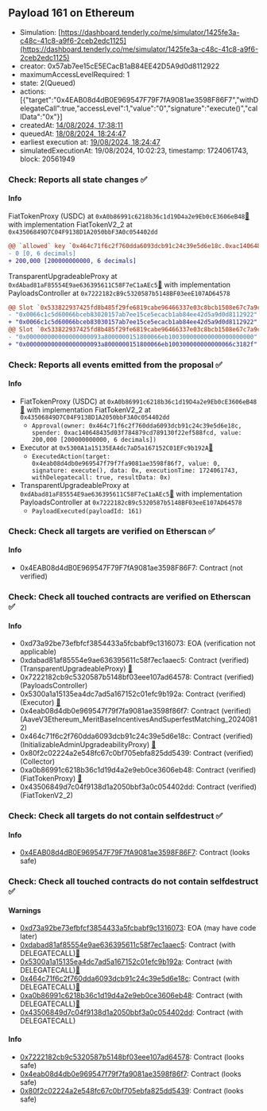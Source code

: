 ## Payload 161 on Ethereum

- Simulation: [https://dashboard.tenderly.co/me/simulator/1425fe3a-c48c-41c8-a9f6-2ceb2edc1125](https://dashboard.tenderly.co/me/simulator/1425fe3a-c48c-41c8-a9f6-2ceb2edc1125)
- creator: 0x57ab7ee15cE5ECacB1aB84EE42D5A9d0d8112922
- maximumAccessLevelRequired: 1
- state: 2(Queued)
- actions: [{"target":"0x4EAB08d4dB0E969547F79F7fA9081ae3598F86F7","withDelegateCall":true,"accessLevel":1,"value":"0","signature":"execute()","callData":"0x"}]
- createdAt: [14/08/2024, 17:38:11](https://etherscan.io/tx/0x53843b193158b24946f84732148c957e0c794d967fa263914bc40f21cd322c1f)
- queuedAt: [18/08/2024, 18:24:47](https://etherscan.io/tx/0x1265a0326296d8e985d888553f55a20a656a55ba833bff7ef09cb1615654a261)
- earliest execution at: [19/08/2024, 18:24:47](https://www.epochconverter.com/countdown?q=1724091887)
- simulatedExecutionAt: 19/08/2024, 10:02:23, timestamp: 1724061743, block: 20561949
### Check: Reports all state changes :white_check_mark:

#### Info


FiatTokenProxy (USDC) at `0xA0b86991c6218b36c1d19D4a2e9Eb0cE3606eB48`[:ghost:](https://github.com/bgd-labs/aave-address-book "AaveV2Ethereum.ASSETS.USDC.UNDERLYING, AaveV2EthereumAMM.ASSETS.USDC.UNDERLYING, AaveV3Ethereum.ASSETS.USDC.UNDERLYING") with implementation FiatTokenV2_2 at `0x43506849D7C04F9138D1A2050bbF3A0c054402dd`
```diff
@@ `allowed` key `0x464c71f6c2f760dda6093dcb91c24c39e5d6e18c.0xac140648435d03f784879cd789130f22ef588fcd` @@
- 0 [0, 6 decimals]
+ 200,000 [200000000000, 6 decimals]
```

TransparentUpgradeableProxy at `0xdAbad81aF85554E9ae636395611C58F7eC1aAEc5`[:ghost:](https://github.com/bgd-labs/aave-address-book "GovernanceV3Ethereum.PAYLOADS_CONTROLLER") with implementation PayloadsController at `0x7222182cB9c5320587b5148BF03eeE107AD64578`
```diff
@@ Slot `0x533822937425fd8b485f29fe6819cabe96466337e03c8bcb1508e67c7a9c0675` @@
- "0x0066c1c5d60066bceb83020157ab7ee15ce5ecacb1ab84ee42d5a9d0d8112922"
+ "0x0066c1c5d60066bceb83030157ab7ee15ce5ecacb1ab84ee42d5a9d0d8112922"
@@ Slot `0x533822937425fd8b485f29fe6819cabe96466337e03c8bcb1508e67c7a9c0676` @@
- "0x000000000000000000093a8000000151800066eb100300000000000000000000"
+ "0x000000000000000000093a8000000151800066eb100300000000000066c3182f"
```


### Check: Reports all events emitted from the proposal :white_check_mark:

#### Info

- FiatTokenProxy (USDC) at `0xA0b86991c6218b36c1d19D4a2e9Eb0cE3606eB48`[:ghost:](https://github.com/bgd-labs/aave-address-book "AaveV2Ethereum.ASSETS.USDC.UNDERLYING, AaveV2EthereumAMM.ASSETS.USDC.UNDERLYING, AaveV3Ethereum.ASSETS.USDC.UNDERLYING") with implementation FiatTokenV2_2 at `0x43506849D7C04F9138D1A2050bbF3A0c054402dd`
  - `Approval(owner: 0x464c71f6c2f760dda6093dcb91c24c39e5d6e18c, spender: 0xac140648435d03f784879cd789130f22ef588fcd, value: 200,000 [200000000000, 6 decimals])`
- Executor at `0x5300A1a15135EA4dc7aD5a167152C01EFc9b192A`[:ghost:](https://github.com/bgd-labs/aave-address-book "AaveV2Ethereum.POOL_ADMIN, AaveV2EthereumAMM.POOL_ADMIN, AaveV3Ethereum.ACL_ADMIN, AaveV3EthereumLido.ACL_ADMIN, GovernanceV3Ethereum.EXECUTOR_LVL_1")
  - `ExecutedAction(target: 0x4eab08d4db0e969547f79f7fa9081ae3598f86f7, value: 0, signature: execute(), data: 0x, executionTime: 1724061743, withDelegatecall: true, resultData: 0x)`
- TransparentUpgradeableProxy at `0xdAbad81aF85554E9ae636395611C58F7eC1aAEc5`[:ghost:](https://github.com/bgd-labs/aave-address-book "GovernanceV3Ethereum.PAYLOADS_CONTROLLER") with implementation PayloadsController at `0x7222182cB9c5320587b5148BF03eeE107AD64578`
  - `PayloadExecuted(payloadId: 161)`

### Check: Check all targets are verified on Etherscan :white_check_mark:

#### Info

- 0x4EAB08d4dB0E969547F79F7fA9081ae3598F86F7: Contract (not verified) 

### Check: Check all touched contracts are verified on Etherscan :white_check_mark:

#### Info

- 0xd73a92be73efbfcf3854433a5fcbabf9c1316073: EOA (verification not applicable)
- 0xdabad81af85554e9ae636395611c58f7ec1aaec5: Contract (verified) (TransparentUpgradeableProxy) [:ghost:](https://github.com/bgd-labs/aave-address-book "GovernanceV3Ethereum.PAYLOADS_CONTROLLER")
- 0x7222182cb9c5320587b5148bf03eee107ad64578: Contract (verified) (PayloadsController) 
- 0x5300a1a15135ea4dc7ad5a167152c01efc9b192a: Contract (verified) (Executor) [:ghost:](https://github.com/bgd-labs/aave-address-book "AaveV2Ethereum.POOL_ADMIN, AaveV2EthereumAMM.POOL_ADMIN, AaveV3Ethereum.ACL_ADMIN, AaveV3EthereumLido.ACL_ADMIN, GovernanceV3Ethereum.EXECUTOR_LVL_1")
- 0x4eab08d4db0e969547f79f7fa9081ae3598f86f7: Contract (verified) (AaveV3Ethereum_MeritBaseIncentivesAndSuperfestMatching_20240812) 
- 0x464c71f6c2f760dda6093dcb91c24c39e5d6e18c: Contract (verified) (InitializableAdminUpgradeabilityProxy) [:ghost:](https://github.com/bgd-labs/aave-address-book "AaveV2Ethereum.COLLECTOR, AaveV2EthereumAMM.COLLECTOR, AaveV2EthereumArc.COLLECTOR, AaveV3Ethereum.COLLECTOR, AaveV3EthereumLido.COLLECTOR")
- 0x80f2c02224a2e548fc67c0bf705ebfa825dd5439: Contract (verified) (Collector) 
- 0xa0b86991c6218b36c1d19d4a2e9eb0ce3606eb48: Contract (verified) (FiatTokenProxy) [:ghost:](https://github.com/bgd-labs/aave-address-book "AaveV2Ethereum.ASSETS.USDC.UNDERLYING, AaveV2EthereumAMM.ASSETS.USDC.UNDERLYING, AaveV3Ethereum.ASSETS.USDC.UNDERLYING")
- 0x43506849d7c04f9138d1a2050bbf3a0c054402dd: Contract (verified) (FiatTokenV2_2) 

### Check: Check all targets do not contain selfdestruct :white_check_mark:

#### Info

- [0x4EAB08d4dB0E969547F79F7fA9081ae3598F86F7](https://etherscan.io/address/0x4EAB08d4dB0E969547F79F7fA9081ae3598F86F7): Contract (looks safe)

### Check: Check all touched contracts do not contain selfdestruct :white_check_mark:

#### Warnings

- [0xd73a92be73efbfcf3854433a5fcbabf9c1316073](https://etherscan.io/address/0xd73a92be73efbfcf3854433a5fcbabf9c1316073): EOA (may have code later)
- [0xdabad81af85554e9ae636395611c58f7ec1aaec5](https://etherscan.io/address/0xdabad81af85554e9ae636395611c58f7ec1aaec5): Contract (with DELEGATECALL)[:ghost:](https://github.com/bgd-labs/aave-address-book "GovernanceV3Ethereum.PAYLOADS_CONTROLLER")
- [0x5300a1a15135ea4dc7ad5a167152c01efc9b192a](https://etherscan.io/address/0x5300a1a15135ea4dc7ad5a167152c01efc9b192a): Contract (with DELEGATECALL)[:ghost:](https://github.com/bgd-labs/aave-address-book "AaveV2Ethereum.POOL_ADMIN, AaveV2EthereumAMM.POOL_ADMIN, AaveV3Ethereum.ACL_ADMIN, AaveV3EthereumLido.ACL_ADMIN, GovernanceV3Ethereum.EXECUTOR_LVL_1")
- [0x464c71f6c2f760dda6093dcb91c24c39e5d6e18c](https://etherscan.io/address/0x464c71f6c2f760dda6093dcb91c24c39e5d6e18c): Contract (with DELEGATECALL)[:ghost:](https://github.com/bgd-labs/aave-address-book "AaveV2Ethereum.COLLECTOR, AaveV2EthereumAMM.COLLECTOR, AaveV2EthereumArc.COLLECTOR, AaveV3Ethereum.COLLECTOR, AaveV3EthereumLido.COLLECTOR")
- [0xa0b86991c6218b36c1d19d4a2e9eb0ce3606eb48](https://etherscan.io/address/0xa0b86991c6218b36c1d19d4a2e9eb0ce3606eb48): Contract (with DELEGATECALL)[:ghost:](https://github.com/bgd-labs/aave-address-book "AaveV2Ethereum.ASSETS.USDC.UNDERLYING, AaveV2EthereumAMM.ASSETS.USDC.UNDERLYING, AaveV3Ethereum.ASSETS.USDC.UNDERLYING")
- [0x43506849d7c04f9138d1a2050bbf3a0c054402dd](https://etherscan.io/address/0x43506849d7c04f9138d1a2050bbf3a0c054402dd): Contract (with DELEGATECALL)

#### Info

- [0x7222182cb9c5320587b5148bf03eee107ad64578](https://etherscan.io/address/0x7222182cb9c5320587b5148bf03eee107ad64578): Contract (looks safe)
- [0x4eab08d4db0e969547f79f7fa9081ae3598f86f7](https://etherscan.io/address/0x4eab08d4db0e969547f79f7fa9081ae3598f86f7): Contract (looks safe)
- [0x80f2c02224a2e548fc67c0bf705ebfa825dd5439](https://etherscan.io/address/0x80f2c02224a2e548fc67c0bf705ebfa825dd5439): Contract (looks safe)

